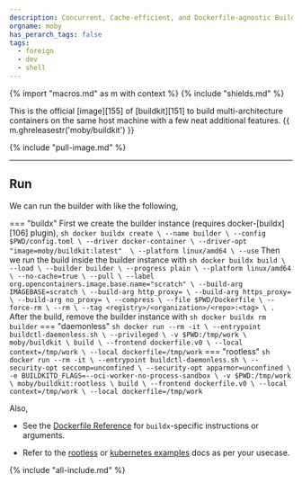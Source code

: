 ```yaml
---
description: Concurrent, Cache-efficient, and Dockerfile-agnostic Builder Toolkit
orgname: moby
has_perarch_tags: false
tags:
  - foreign
  - dev
  - shell
---
```


{% import "macros.md" as m with context %}
{% include "shields.md" %}

This is the official [image][155] of [buildkit][151] to build
multi-architecture containers on the same host machine with
a few neat additional features. {{ m.ghreleasestr('moby/buildkit') }}

{% include "pull-image.md" %}

---
Run
---

We can run the builder with like the following,

=== "buildx"
    First we create the builder instance (requires docker-[buildx][106] plugin),
    ``` sh
    docker buildx create \
      --name builder \
      --config $PWD/config.toml \
      --driver docker-container \
      --driver-opt "image=moby/buildkit:latest"  \
      --platform linux/amd64 \
      --use
    ```
    Then we run the build inside the builder instance with
    ``` sh
    docker buildx build \
      --load \
      --builder builder \
      --progress plain \
      --platform linux/amd64 \
      --no-cache=true \
      --pull \
      --label org.opencontainers.image.base.name="scratch" \
      --build-arg IMAGEBASE=scratch \
      --build-arg http_proxy= \
      --build-arg https_proxy= \
      --build-arg no_proxy= \
      --compress \
      --file $PWD/Dockerfile \
      --force-rm \
      --rm \
      --tag <registry>/<organization>/<repo>:<tag> \
      .
    ```
    After the build, remove the builder instance with
    ``` sh
    docker buildx rm builder
    ```
=== "daemonless"
    ``` sh
    docker run --rm -it \
      --entrypoint buildctl-daemonless.sh \
      --privileged \
      -v $PWD:/tmp/work \
    moby/buildkit \
      build \
      --frontend dockerfile.v0 \
      --local context=/tmp/work \
      --local dockerfile=/tmp/work
    ```
=== "rootless"
    ``` sh
    docker run --rm -it \
      --entrypoint buildctl-daemonless.sh \
      --security-opt seccomp=unconfined \
      --security-opt apparmor=unconfined \
      -e BUILDKITD_FLAGS=--oci-worker-no-process-sandbox \
      -v $PWD:/tmp/work \
    moby/buildkit:rootless \
      build \
      --frontend dockerfile.v0 \
      --local context=/tmp/work \
      --local dockerfile=/tmp/work
    ```

Also,

* See the [Dockerfile Reference][1] for `buildx`-specific instructions or
  arguments.

* Refer to the [rootless][2] or [kubernetes examples][3] docs as
  per your usecase.

[1]: https://docs.docker.com/engine/reference/builder/
[2]: https://github.com/moby/buildkit/blob/master/docs/rootless.md
[3]: https://github.com/moby/buildkit/blob/master/examples/kubernetes

{% include "all-include.md" %}
